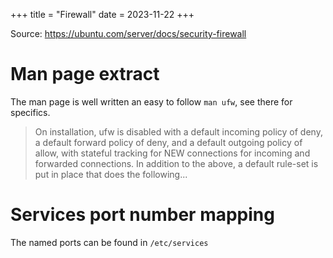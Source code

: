 +++
title = "Firewall"
date = 2023-11-22
+++

Source: <https://ubuntu.com/server/docs/security-firewall>

# Man page extract

The man page is well written an easy to follow `man ufw`, see there for specifics.

> On installation, ufw is disabled with a default incoming policy of deny, a default forward
> policy of deny, and a default outgoing policy of allow, with stateful tracking for NEW
> connections for incoming and forwarded connections. In addition to the above, a default
> rule-set is put in place that does the following...

# Services port number mapping

The named ports can be found in `/etc/services`
